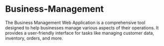 # Business-Management
The Business Management Web Application is a comprehensive tool designed to help businesses manage various aspects of their operations. It provides a user-friendly interface for tasks like managing customer data, inventory, orders, and more.
